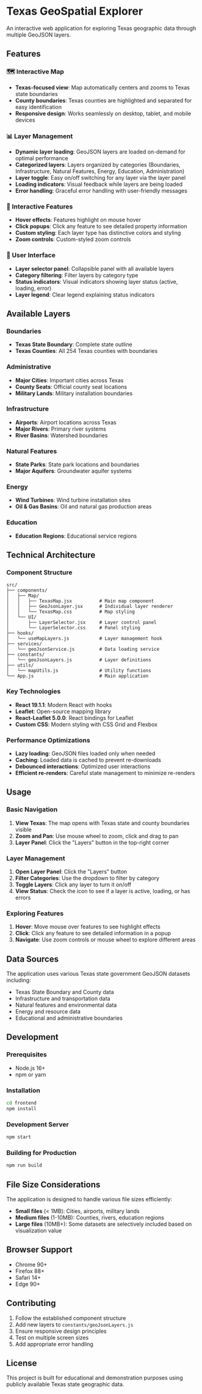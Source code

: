 # Texas GeoSpatial Explorer

An interactive web application for exploring Texas geographic data through multiple GeoJSON layers.

## Features

### 🗺️ Interactive Map
- **Texas-focused view**: Map automatically centers and zooms to Texas state boundaries
- **County boundaries**: Texas counties are highlighted and separated for easy identification
- **Responsive design**: Works seamlessly on desktop, tablet, and mobile devices

### 📊 Layer Management
- **Dynamic layer loading**: GeoJSON layers are loaded on-demand for optimal performance
- **Categorized layers**: Layers organized by categories (Boundaries, Infrastructure, Natural Features, Energy, Education, Administration)
- **Layer toggle**: Easy on/off switching for any layer via the layer panel
- **Loading indicators**: Visual feedback while layers are being loaded
- **Error handling**: Graceful error handling with user-friendly messages

### 🎨 Interactive Features
- **Hover effects**: Features highlight on mouse hover
- **Click popups**: Click any feature to see detailed property information
- **Custom styling**: Each layer type has distinctive colors and styling
- **Zoom controls**: Custom-styled zoom controls

### 📱 User Interface
- **Layer selector panel**: Collapsible panel with all available layers
- **Category filtering**: Filter layers by category type
- **Status indicators**: Visual indicators showing layer status (active, loading, error)
- **Layer legend**: Clear legend explaining status indicators

## Available Layers

### Boundaries
- **Texas State Boundary**: Complete state outline
- **Texas Counties**: All 254 Texas counties with boundaries

### Administrative
- **Major Cities**: Important cities across Texas
- **County Seats**: Official county seat locations
- **Military Lands**: Military installation boundaries

### Infrastructure
- **Airports**: Airport locations across Texas
- **Major Rivers**: Primary river systems
- **River Basins**: Watershed boundaries

### Natural Features
- **State Parks**: State park locations and boundaries
- **Major Aquifers**: Groundwater aquifer systems

### Energy
- **Wind Turbines**: Wind turbine installation sites
- **Oil & Gas Basins**: Oil and natural gas production areas

### Education
- **Education Regions**: Educational service regions

## Technical Architecture

### Component Structure
```
src/
├── components/
│   ├── Map/
│   │   ├── TexasMap.jsx          # Main map component
│   │   ├── GeoJsonLayer.jsx      # Individual layer renderer
│   │   └── TexasMap.css          # Map styling
│   └── UI/
│       ├── LayerSelector.jsx     # Layer control panel
│       └── LayerSelector.css     # Panel styling
├── hooks/
│   └── useMapLayers.js           # Layer management hook
├── services/
│   └── geoJsonService.js         # Data loading service
├── constants/
│   └── geoJsonLayers.js          # Layer definitions
├── utils/
│   └── mapUtils.js               # Utility functions
└── App.js                        # Main application
```

### Key Technologies
- **React 19.1.1**: Modern React with hooks
- **Leaflet**: Open-source mapping library
- **React-Leaflet 5.0.0**: React bindings for Leaflet
- **Custom CSS**: Modern styling with CSS Grid and Flexbox

### Performance Optimizations
- **Lazy loading**: GeoJSON files loaded only when needed
- **Caching**: Loaded data is cached to prevent re-downloads
- **Debounced interactions**: Optimized user interactions
- **Efficient re-renders**: Careful state management to minimize re-renders

## Usage

### Basic Navigation
1. **View Texas**: The map opens with Texas state and county boundaries visible
2. **Zoom and Pan**: Use mouse wheel to zoom, click and drag to pan
3. **Layer Panel**: Click the "Layers" button in the top-right corner

### Layer Management
1. **Open Layer Panel**: Click the "Layers" button
2. **Filter Categories**: Use the dropdown to filter by category
3. **Toggle Layers**: Click any layer to turn it on/off
4. **View Status**: Check the icon to see if a layer is active, loading, or has errors

### Exploring Features
1. **Hover**: Move mouse over features to see highlight effects
2. **Click**: Click any feature to see detailed information in a popup
3. **Navigate**: Use zoom controls or mouse wheel to explore different areas

## Data Sources

The application uses various Texas state government GeoJSON datasets including:
- Texas State Boundary and County data
- Infrastructure and transportation data
- Natural features and environmental data
- Energy and resource data
- Educational and administrative boundaries

## Development

### Prerequisites
- Node.js 16+ 
- npm or yarn

### Installation
```bash
cd frontend
npm install
```

### Development Server
```bash
npm start
```

### Building for Production
```bash
npm run build
```

## File Size Considerations

The application is designed to handle various file sizes efficiently:
- **Small files** (< 1MB): Cities, airports, military lands
- **Medium files** (1-10MB): Counties, rivers, education regions  
- **Large files** (10MB+): Some datasets are selectively included based on visualization value

## Browser Support

- Chrome 90+
- Firefox 88+
- Safari 14+
- Edge 90+

## Contributing

1. Follow the established component structure
2. Add new layers to `constants/geoJsonLayers.js`
3. Ensure responsive design principles
4. Test on multiple screen sizes
5. Add appropriate error handling

## License

This project is built for educational and demonstration purposes using publicly available Texas state geographic data.
